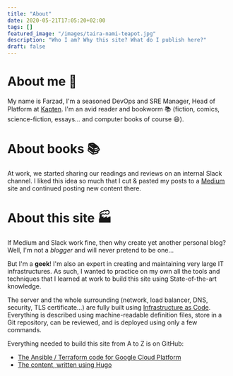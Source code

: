 ```yaml
---
title: "About"
date: 2020-05-21T17:05:20+02:00
tags: []
featured_image: "/images/taira-nami-teapot.jpg"
description: "Who I am? Why this site? What do I publish here?"
draft: false
---
```


# About me :man:

My name is Farzad, I'm a seasoned DevOps and SRE Manager, Head of Platform
at [Kapten](https://kapten.com). I'm an avid reader and bookworm :books: (fiction, comics, science-fiction, essays… and computer books of course :smile:).

# About books :books:

At work, we started sharing our readings and reviews on an internal Slack channel.
I liked this idea so much that I cut & pasted my posts to a [Medium](https://medium.com/les-lectures-de-farzad) site
and continued posting new content there.

# About this site :factory:

If Medium and Slack work fine, then why create yet another personal blog?
Well, I'm not a *blogger* and will never pretend to be one…
 
But I'm a **geek**! I'm also an
expert in creating and maintaining very large IT infrastructures. As such, I wanted to practice
on my own all the tools and techniques that I learned at work to build this site using State-of-the-art knowledge.

The server and the whole surrounding (network, load balancer, DNS, security, TLS certificate…) are
fully built using [Infrastructure as Code](https://en.wikipedia.org/wiki/Infrastructure_as_code).
Everything is described using machine-readable definition files, store in a Git repository, can
be reviewed, and is deployed using only a few commands.

Everything needed to build this site from A to Z is on GitHub:
* [The Ansible / Terraform code for Google Cloud Platform](https://github.com/Farzy/self-config)
* [The content, written using Hugo](https://github.com/Farzy/farzy.org)
